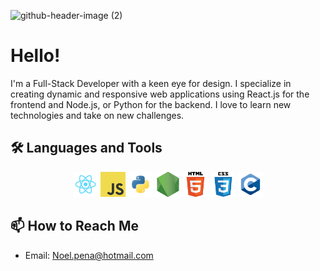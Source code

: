 ![github-header-image (2)](https://github.com/noel-pena/noel-pena/assets/127697218/bc46e674-6107-4044-a4e6-be6a35b0f2df)

# Hello!

I'm a Full-Stack Developer with a keen eye for design. I specialize in creating dynamic and responsive web applications using React.js for the frontend and Node.js, or Python for the backend. I love to learn new technologies and take on new challenges.

## 🛠️ Languages and Tools

<p align="center">
  <a href="https://reactjs.org/" target="_blank" style="text-decoration:none;">
    <img src="https://raw.githubusercontent.com/github/explore/main/topics/react/react.png" alt="React" width="40" height="40"/>
  </a>
  <a href="https://developer.mozilla.org/en-US/docs/Web/JavaScript" target="_blank" style="text-decoration:none;">
    <img src="https://raw.githubusercontent.com/github/explore/main/topics/javascript/javascript.png" alt="JavaScript" width="40" height="40"/>
  </a>
  <a href="https://www.python.org/" target="_blank" style="text-decoration:none;">
    <img src="https://raw.githubusercontent.com/github/explore/main/topics/python/python.png" alt="Python" width="40" height="40"/>
  </a>
  <a href="https://nodejs.org/" target="_blank" style="text-decoration:none;">
    <img src="https://raw.githubusercontent.com/github/explore/main/topics/nodejs/nodejs.png" alt="Node.js" width="40" height="40"/>
  </a>
  <a href="https://developer.mozilla.org/en-US/docs/Web/HTML" target="_blank" style="text-decoration:none;">
    <img src="https://raw.githubusercontent.com/github/explore/main/topics/html/html.png" alt="HTML" width="40" height="40"/>
  </a>
  <a href="https://developer.mozilla.org/en-US/docs/Web/CSS" target="_blank" style="text-decoration:none;">
    <img src="https://raw.githubusercontent.com/github/explore/main/topics/css/css.png" alt="CSS" width="40" height="40"/>
  </a>
  <a href="https://en.wikipedia.org/wiki/C_(programming_language)" target="_blank" style="text-decoration:none;">
    <img src="https://raw.githubusercontent.com/github/explore/main/topics/c/c.png" alt="C" width="40" height="40"/>
  </a>
</p>

## 📫 How to Reach Me

- Email: [Noel.pena@hotmail.com](mailto:Noel.pena@hotmail.com)
